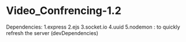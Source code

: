 # Video_Confrencing-1.2
 Dependencies:
    1.express 
    2.ejs
    3.socket.io
    4.uuid
    5.nodemon :  to quickly refresh the server (devDependencies)